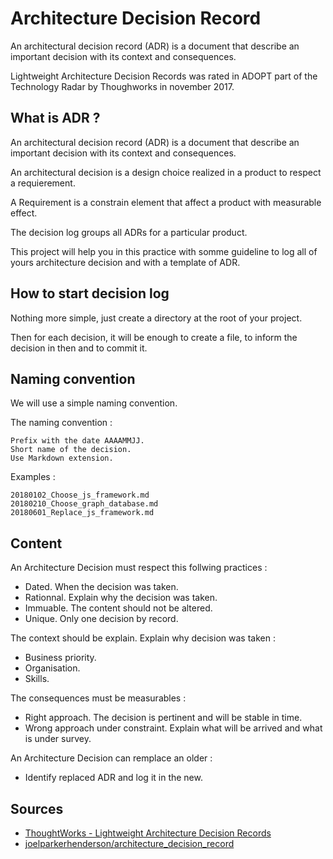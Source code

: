 # Architecture Decision Record 

An architectural decision record (ADR) is a document that describe an important decision with its context and consequences.

Lightweight Architecture Decision Records was rated in ADOPT part of the Technology Radar by Thoughworks in november 2017.

## What is ADR ?

An architectural decision record (ADR) is a document that describe an important decision with its context and consequences.

An architectural decision is a design choice realized in a product to respect a requierement.

A Requirement is a constrain element that affect a product with measurable effect.

The decision log groups all ADRs for a particular product.

This project will help you in this practice with somme guideline to log all of yours architecture decision and with a template of ADR.

## How to start decision log

Nothing more simple, just create a directory at the root of your project.

Then for each decision, it will be enough to create a file, to inform the decision in then and to commit it.

## Naming convention

We will use a simple naming convention.

The naming convention :
```
Prefix with the date AAAAMMJJ.
Short name of the decision.
Use Markdown extension.
```

Examples :
```
20180102_Choose_js_framework.md
20180210_Choose_graph_database.md
20180601_Replace_js_framework.md
```

## Content

An Architecture Decision must respect this follwing practices :
- Dated. When the decision was taken.
- Rationnal. Explain why the decision was taken.
- Immuable. The content should not be altered. 
- Unique. Only one decision by record.

The context should be explain. Explain why decision was taken :
- Business priority.
- Organisation.
- Skills.

The consequences must be measurables :
- Right approach. The decision is pertinent and will be stable in time.
- Wrong approach under constraint. Explain what will be arrived and what is under survey.

An Architecture Decision can remplace an older :
- Identify replaced ADR and log it in the new.


## Sources

- [ThoughtWorks - Lightweight Architecture Decision Records](https://www.thoughtworks.com/radar/techniques/lightweight-architecture-decision-records)
- [joelparkerhenderson/architecture_decision_record](https://github.com/joelparkerhenderson/architecture_decision_record)